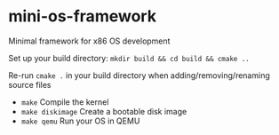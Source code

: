 # mini-os-framework
Minimal framework for x86 OS development

Set up your build directory:
`mkdir build && cd build && cmake ..`

Re-run `cmake .` in your build directory when adding/removing/renaming source files


* `make` Compile the kernel
* `make diskimage` Create a bootable disk image
* `make qemu` Run your OS in QEMU
